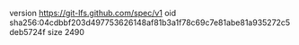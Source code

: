 version https://git-lfs.github.com/spec/v1
oid sha256:04cdbbf203d497753626148af81b3a1f78c69c7e81abe81a935272c5deb5724f
size 2490
